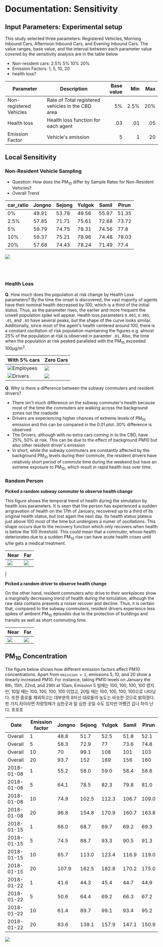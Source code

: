 # Documentation: Sensitivity
## Input Parameters: Experimental setup

This study selected three parameters: Registered Vehicles, Morning Inbound Cars, Afternoon Inbound Cars, and Evening Inbound Cars. The value ranges, base value, and the interval between each parameter value covered by the sensitivity analysis are in the table below

* Non-resident cars: 2.5% 5% 10% 20%
* Emission Factors: 1, 5, 10, 20
* health loss?


| Parameter           | Description                                       | Base value | Min    | Max   |
|---------------------|---------------------------------------------------|-----------:|-------:|------:|
| Non-registered Vehicles | Rate of Total registered vehicles in the CBD area | 5%        | 2.5%    | 20%   |
| Health loss         | Health loss function for each agent               | .03        | .01    | .05   |
|Emission Factor         | Vehicle's emission     | 5        | 1    | 20   |

<!--
## Design: A two step process
This study considers two sensitivity tests, locally and globally. Local sensitivity, also known as one-factor-at-a-time method, adjusts one factor while holding the others. Global sensitivity looks at all the possible combinations.


![](https://i.imgur.com/3Ncy2dt.png)
-->

## Local Sensitivity
### Non-Resident Vehicle Sampling
* Question: How does the PM<sub>10</sub> differ by Sample Rates for Non-Resident Vehicles?
* Overall Trend


| car_ratio | Jongno | Sejong | Yulgok | Samil | Pirun |
|-----------|--------|--------|--------|-------|-------|
| 0%        | 49.91  | 53.78  | 49.56  | 55.97 | 51.35 |
| 2.5%      | 57.85  | 71.71  | 75.61  | 72.68 | 73.72 |
| 5%        | 59.79  | 74.75  | 78.31  | 74.56 | 77.8  |
| 10%       | 59.37  | 75.21  | 78.96  | 74.48 | 78.03 |
| 20%       | 57.68  | 74.43  | 78.24  | 71.49 | 77.4  |



![](https://i.imgur.com/35I7i0V.png)
<!--
![](https://i.imgur.com/ALBBXuj.png)
-->


<br><br>


### Health Loss
**Q**. How much does the population at risk change by Health Loss parameters?
By the time the onset is discovered, the vast majority of agents have their nominal health decreased by 100, which is a third of the initial status. Thus, as the parameter rises, the earlier and more frequent the unwell population spike will appear. Health loss parameters `0.003`, `0.005`, `.01`, and `.05` have several peaks, but the shape of the curve looks similar. Additionally, since most of the agent's health centered around 100, there is a constant oscillation of risk population maintaining the figures e.g. almost 25% of the population at risk is observed in paramter `.01`. Also, the time when the population at risk peaked paralleled with the PM<sub>10</sub> exceeded 100µg/m<sup>3</sup>.

| With 5% cars | Zero Cars |
|-----------|--------|
|![Employees](https://i.imgur.com/TMBBHhP.png) |![](https://i.imgur.com/iCRSfir.png)  |
|![Drivers](https://i.imgur.com/H4cBFay.png) |![](https://i.imgur.com/jJJSSNv.png) |

**Q**. Why is there a difference between the subway commuters and resident drivers?
* There isn't much difference on the subway commuter's health because most of the time the commuters are walking across the background zones not the roadside
* Drivers are experiencing higher chances of extreme levels of PM<sub>10</sub> emission and this can be compared in the 0.01 plot. 30% difference is observed
* The Drivers, although with no extra cars coming in to the CBD, have 25%, 50% at risk. This can be due to the effect of background PM10 but also other resident driver's emission
* In short, while the subway commuters are constantly affected by the background PM<sub>10</sub> levels during their commute, the resident drivers have relatively short period of commute time during the weekend but have an extreme exposure to PM<sub>10</sub>, which result in rapid health loss over time. 


### Random Person
**Picked a random subway commuter to observe health change**

This figure shows the temporal trend of health during the simulation by health loss parameters. It is seen that the person has experienced a sudden arrgravation of health on the 17th of January, recovered up to a third of its original health status, but lost again the next day. Its health status plateus just above 100 most of the time but undergoes a numer of oscillations. This shape occurs due to the recovery function which only recovers when health is below the 100 threshold. This could mean that a commuter, whose health deteriorates due to a sudden PM<sub>10</sub> rise can have acute health crises until s/he gets a medical treatment. 

| Near | Far |
|-----------|--------|
|![](https://i.imgur.com/6XW0Yp6.png) | ![](https://i.imgur.com/nVBdprG.png)
|


**Picked a random driver to observe health change**

On the other hand, resident commuters who drive to their workplaces show a marginally decreasing trend of health during the simulation, although the raw data contains presents a noiser recover and decline. Thus, it is certain that, compared to the subway commuters, resident drivers experience less spikes of ambient PM<sub>10</sub> episodes due to the protection of buildings and transits as well as short commuting time.


| Near | Far |
|-----------|--------|
|![](https://i.imgur.com/EewT5u2.png)|![](https://i.imgur.com/PsAirV0.png) |



## PM<sub>10</sub> Concentration
The figure below shows how different emission factors affect PM10 concentrations. Apart from `emission = 1`, emissions 5, 10, and 20 show a linearly increased PM10. For instance, taking PM10 levels on January the 8th, 15th, 22nd, and 29th at 10am, Emission 5 일때는 100, 100, 100, 100 였지만, 10일 때는 100, 100, 100, 100 이었고, 20일 때는 100, 100, 100, 100으로 나타났다. 또한 종로를 제외하고는 대부분의 8차선 대로들의 농도는 비슷한 것으로 밝혀졌다. 한 가지 차이라면 차량정체가 심한곳과 덜 심한 곳일 수도 있지만 어쨌건 겁나 차이 난다. 호호호

| Date       	| Emission factor 	| Jongno 	| Sejong 	| Yulgok 	| Samil 	| Pirun 	|
|------------	|-----------------	|--------	|--------	|--------	|-------	|-------	|
| Overall    	| 1               	| 48.8   	| 51.7   	| 52.5   	| 51.8  	| 52.1  	|
| Overall    	| 5               	| 58.3   	| 72.9   	| 77     	| 73.6  	| 74.8  	|
| Overall    	| 10              	| 70     	| 99.1   	| 108    	| 101   	| 103   	|
| Overall    	| 20              	| 93.7   	| 152    	| 169    	| 156   	| 160   	|
| 2018-01-08 	| 1               	| 55.2   	| 58.0   	| 59.0   	| 58.4  	| 58.6  	|
| 2018-01-08 	| 5               	| 64.1   	| 78.5   	| 82.3   	| 79.8  	| 81.0  	|
| 2018-01-08 	| 10              	| 74.9   	| 102.5  	| 112.3  	| 106.7 	| 109.0 	|
| 2018-01-08 	| 20              	| 96.8   	| 154.8  	| 170.9  	| 160.7 	| 163.8 	|
| 2018-01-15 	| 1               	| 66.0   	| 68.7   	| 69.7   	| 69.2  	| 69.3  	|
| 2018-01-15 	| 5               	| 74.5   	| 88.7   	| 93.3   	| 90.5  	| 91.3  	|
| 2018-01-15 	| 10              	| 85.7   	| 113.0  	| 123.4  	| 116.9 	| 119.0 	|
| 2018-01-15 	| 20              	| 107.9  	| 162.5  	| 182.8  	| 170.2 	| 175.0 	|
| 2018-01-22 	| 1               	| 41.6   	| 44.3   	| 45.4   	| 44.7  	| 44.9  	|
| 2018-01-22 	| 5               	| 50.6   	| 64.4   	| 69.2   	| 66.3  	| 67.2  	|
| 2018-01-22 	| 10              	| 61.4   	| 89.7   	| 99.1   	| 93.4  	| 95.2  	|
| 2018-01-22 	| 20              	| 83.6   	| 139.1  	| 157.9  	| 147.1 	| 150.9 	|

![](https://i.imgur.com/1W69mxl.png)

